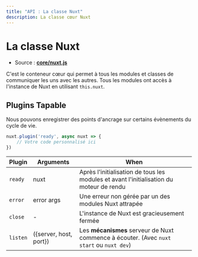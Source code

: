 ```yaml
---
title: "API : La classe Nuxt"
description: La classe cœur Nuxt
---
```


# La classe Nuxt

- Source : **[core/nuxt.js](https://github.com/nuxt/nuxt.js/blob/dev/lib/core/nuxt.js)**

C'est le conteneur cœur qui permet à tous les modules et classes de communiquer les uns avec les autres. Tous les modules ont accès à l'instance de Nuxt en utilisant `this.nuxt`.

## Plugins Tapable

Nous pouvons enregistrer des points d'ancrage sur certains évènements du cycle de vie.

```js
nuxt.plugin('ready', async nuxt => {
    // Votre code personnalisé ici
})
```

Plugin   | Arguments              | When
---------|------------------------|-----------------------------------------------------------------------------------------
`ready`  | nuxt                   | Après l'initialisation de tous les modules et avant l'initialisation du moteur de rendu
`error`  | error args             | Une erreur non gérée par un des modules Nuxt attrapée
`close`  | -                      | L'instance de Nuxt est gracieusement fermée
`listen` | ({server, host, port}) | Les **mécanismes** serveur de Nuxt commence à écouter. (Avec `nuxt start` ou `nuxt dev`)

